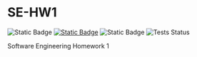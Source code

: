 # SE-HW1

![Static Badge](https://img.shields.io/badge/language-Python_3.13-blue)
[![Static Badge](https://img.shields.io/badge/license-Apache_2.0-red)](https://opensource.org/licenses/Apache-2.0)
![Static Badge](https://img.shields.io/badge/os-linux-purple)
![Tests Status](https://github.com/NCSU-Fall24-SE-71/SE-HW1/actions/workflows/python-app.yml/badge.svg)

Software Engineering Homework 1
